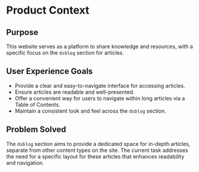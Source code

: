 # Product Context

## Purpose

This website serves as a platform to share knowledge and resources, with a specific focus on the `dsblog` section for articles.

## User Experience Goals

*   Provide a clear and easy-to-navigate interface for accessing articles.
*   Ensure articles are readable and well-presented.
*   Offer a convenient way for users to navigate within long articles via a Table of Contents.
*   Maintain a consistent look and feel across the `dsblog` section.

## Problem Solved

The `dsblog` section aims to provide a dedicated space for in-depth articles, separate from other content types on the site. The current task addresses the need for a specific layout for these articles that enhances readability and navigation.
